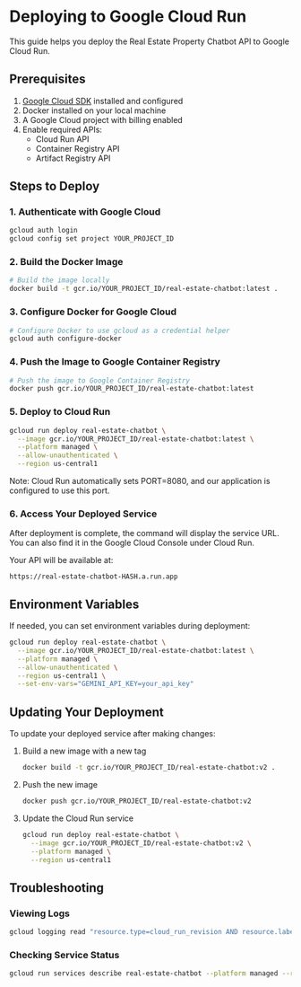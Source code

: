 # Deploying to Google Cloud Run

This guide helps you deploy the Real Estate Property Chatbot API to Google Cloud Run.

## Prerequisites

1. [Google Cloud SDK](https://cloud.google.com/sdk/docs/install) installed and configured
2. Docker installed on your local machine
3. A Google Cloud project with billing enabled
4. Enable required APIs:
   - Cloud Run API
   - Container Registry API
   - Artifact Registry API

## Steps to Deploy

### 1. Authenticate with Google Cloud

```bash
gcloud auth login
gcloud config set project YOUR_PROJECT_ID
```

### 2. Build the Docker Image

```bash
# Build the image locally
docker build -t gcr.io/YOUR_PROJECT_ID/real-estate-chatbot:latest .
```

### 3. Configure Docker for Google Cloud

```bash
# Configure Docker to use gcloud as a credential helper
gcloud auth configure-docker
```

### 4. Push the Image to Google Container Registry

```bash
# Push the image to Google Container Registry
docker push gcr.io/YOUR_PROJECT_ID/real-estate-chatbot:latest
```

### 5. Deploy to Cloud Run

```bash
gcloud run deploy real-estate-chatbot \
  --image gcr.io/YOUR_PROJECT_ID/real-estate-chatbot:latest \
  --platform managed \
  --allow-unauthenticated \
  --region us-central1
```

Note: Cloud Run automatically sets PORT=8080, and our application is configured to use this port.

### 6. Access Your Deployed Service

After deployment is complete, the command will display the service URL. You can also find it in the Google Cloud Console under Cloud Run.

Your API will be available at:
```
https://real-estate-chatbot-HASH.a.run.app
```

## Environment Variables

If needed, you can set environment variables during deployment:

```bash
gcloud run deploy real-estate-chatbot \
  --image gcr.io/YOUR_PROJECT_ID/real-estate-chatbot:latest \
  --platform managed \
  --allow-unauthenticated \
  --region us-central1 \
  --set-env-vars="GEMINI_API_KEY=your_api_key"
```

## Updating Your Deployment

To update your deployed service after making changes:

1. Build a new image with a new tag
   ```bash
   docker build -t gcr.io/YOUR_PROJECT_ID/real-estate-chatbot:v2 .
   ```

2. Push the new image
   ```bash
   docker push gcr.io/YOUR_PROJECT_ID/real-estate-chatbot:v2
   ```

3. Update the Cloud Run service
   ```bash
   gcloud run deploy real-estate-chatbot \
     --image gcr.io/YOUR_PROJECT_ID/real-estate-chatbot:v2 \
     --platform managed \
     --region us-central1
   ```

## Troubleshooting

### Viewing Logs

```bash
gcloud logging read "resource.type=cloud_run_revision AND resource.labels.service_name=real-estate-chatbot" --limit 20
```

### Checking Service Status

```bash
gcloud run services describe real-estate-chatbot --platform managed --region us-central1
``` 